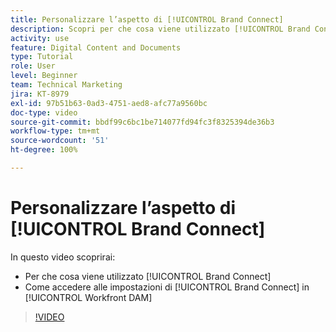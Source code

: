```yaml
---
title: Personalizzare l’aspetto di [!UICONTROL Brand Connect]
description: Scopri per che cosa viene utilizzato [!UICONTROL Brand Connect] e come accedere alle impostazioni di [!UICONTROL Brand Connect] in [!UICONTROL Workfront DAM].
activity: use
feature: Digital Content and Documents
type: Tutorial
role: User
level: Beginner
team: Technical Marketing
jira: KT-8979
exl-id: 97b51b63-0ad3-4751-aed8-afc77a9560bc
doc-type: video
source-git-commit: bbdf99c6bc1be714077fd94fc3f8325394de36b3
workflow-type: tm+mt
source-wordcount: '51'
ht-degree: 100%

---
```


# Personalizzare l’aspetto di [!UICONTROL Brand Connect]

In questo video scoprirai:

* Per che cosa viene utilizzato [!UICONTROL Brand Connect]
* Come accedere alle impostazioni di [!UICONTROL Brand Connect] in [!UICONTROL Workfront DAM]

>[!VIDEO](https://video.tv.adobe.com/v/335241/?quality=12&learn=on&enablevpops=1)
